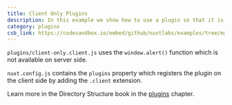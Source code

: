 ```yaml
---
title: Client Only Plugins
description: In this example we show how to use a plugin so that it is only available on the client side
category: plugins
csb_link: https://codesandbox.io/embed/github/nuxtlabs/examples/tree/master/plugins/client-only-plugins?fontsize=14&hidenavigation=1&module=%2Fplugins%2Fclient-only.client.js&theme=dark&view=editor
---
```


<example-intro></example-intro>

`plugins/client-only.client.js` uses the `window.alert()` function which is not available on server side.

`nuxt.config.js` contains the `plugins` property which registers the plugin on the client side by adding the `.client` extension.

<base-alert type="next">

Learn more in the Directory Structure book in the [plugins](/docs/directory-structure/plugins#client-or-server-side-only) chapter.

</base-alert>

<code-sandbox :src="csb_link"></code-sandbox>
